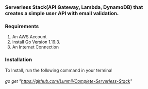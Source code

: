 ### **Serverless Stack**(API Gateway, Lambda, DynamoDB) that creates a simple user API  with email validation.


### **Requirements**
1. An AWS Account
2. Install Go Version 1.19.3.
3. An Internet Connection

### **Installation**

To Install, run the following command in your terminal 

###### _go get "https://github.com/Lunmii/Complete-Serverless-Stack"_

